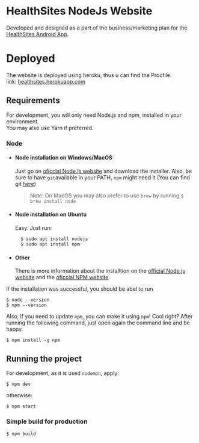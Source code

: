 # HealthSites NodeJs Website
Developed and designed as a part of the business/marketing plan for the [HealthSites Android App](https://github.com/albeertito7/HealthSites).

# Deployed
The website is deployed using heroku, thus u can find the Procfile.<br/>
link: <a href="https://healthsites.herokuapp.com" target="_blank">healthsites.herokuapp.com</a>

## Requirements

For development, you will only need Node.js and npm, installed in your environment.<br/>
You may also use Yarn if preferred.

### Node
- #### Node installation on Windows/MacOS

    Just go on  [oficcial Node.js website](https://nodejs.org) and download the installer.
    Also, be sure to have `git`available in your PATH, `npm` might need it (You can find git [here](https://git-scm.com))

    > Note: On MacOS you may also prefer to use `brew` by running `$ brew install node`

- #### Node installation on Ubuntu

    Easy. Just run:

        $ sudo apt install nodejs
        $ sudo apt install npm

- #### Other

    There is more information about the installtion on the [official Node.js website](https://nodejs.org/) and the [oficcial NPM website](https://npmjs.org).


If the installation was successful, you should be abel to run 

    $ node --version
    $ npm --version

Also, if you need to update `npm`, you can make it using `npm`! Cool right? After running the following command, just open again the command line and be happy.

    $ npm install -g npm

## Running the project

For development, as it is used `nodemon`, apply:

    $ npm dev

otherwise:

    $ npm start

### Simple build for production

    $ npm build
